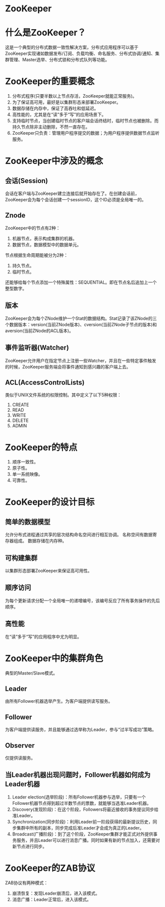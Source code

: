 # ZooKeeper

# 什么是ZooKeeper？
这是一个典型的分布式数据一致性解决方案，分布式应用程序可以基于ZooKeeper实现诸如数据发布/订阅、负载均衡、命名服务、分布式协调/通知、集群管理、Master选举、分布式锁和分布式队列等功能。

# ZooKeeper的重要概念
1. 分布式程序(只要半数以上节点存活，ZooKeeper就能正常服务)。
2. 为了保证高可用，最好是以集群形态来部署ZooKeeper。
3. 数据存储在内存中，保证了高吞吐和低延迟。
4. 高性能的，尤其是在“读”多于“写”的应用场景下。
5. 支持临时节点，当创建临时节点的客户端会话终结时，临时节点也被删除。而持久节点除非主动删除，不然一直存在。
6. ZooKeeper只负责：管理用户程序提交的数据；为用户程序提供数据节点监听服务。

# ZooKeeper中涉及的概念
## 会话(Session)
会话在客户端与ZooKeeper建立连接后就开始存在了。在创建会话前，ZooKeeper会为每个会话创建一个sessionID，这个ID必须是全局唯一的。

## Znode
ZooKeeper中的节点有2种：
1. 机器节点，表示构成集群的机器。
2. 数据节点，数据模型中的数据单元。

节点根据生命周期能被分为2种：
1. 持久节点。
2. 临时节点。

还能够给每个节点添加一个特殊属性：SEQUENTIAL。即在节点名后追加上一个整型数字。

## 版本
ZooKeeper会为每个ZNode维护一个Stat的数据结构。Stat记录了该ZNode的三个数据版本：version(当前ZNode版本)、cversion(当前ZNode子节点的版本)和aversion(当前ZNode的ACL版本)。

## 事件监听器(Watcher)
ZooKeeper允许用户在指定节点上注册一些Watcher，并且在一些特定事件触发的时候，ZooKeeper服务端会将事件通知到感兴趣的客户端上去。

## ACL(AccessControlLists)
类似于UNIX文件系统的权限控制。其中定义了以下5种权限：
1. CREATE
2. READ
3. WRITE
4. DELETE
5. ADMIN

# ZooKeeper的特点
1. 顺序一致性。
2. 原子性。
3. 单一系统映像。
4. 可靠性。

# ZooKeeper的设计目标
## 简单的数据模型
允许分布式进程通过共享的层次结构命名空间进行相互协调。
名称空间有数据寄存器组成。
数据存储在内存种。

## 可构建集群
以集群形态部署ZooKeeper来保证高可用性。

## 顺序访问
为每个更新请求分配一个全局唯一的递增编号，该编号反应了所有事务操作的先后顺序。

## 高性能
在“读”多于“写”的应用程序中尤为明显。

# ZooKeeper中的集群角色
典型的Master/Slave模式。

## Leader
由所有Follower机器选举产生。为客户端提供读写服务。

## Follower
为客户端提供读服务，并且能够通过选举称为Leader，参与“过半写成功”策略。

## Observer
仅提供读服务。

## 当Leader机器出现问题时，Follower机器如何成为Leader机器
1. Leader election(选举阶段)：所有Follower机器参与选举，只要有一个Follower机器节点得到超过半数节点的票数，就能够当选准Leader机器。
2. Discovery(发现阶段)：在这个阶段，Followers将最近接收的事务提议同步给准Leader。
3. Synchronization(同步阶段)：利用Leader前一阶段获得的最新提议历史，同步集群中所有的副本，同步完成后准Leader才会成为真正的Leader。
4. Broadcast(广播阶段)：到了这个阶段，ZooKeeper集群才能正式对外提供事务服务，并且Leader可以进行消息广播。同时如果有新的节点加入，还需要对新节点进行同步。

# ZooKeeper的ZAB协议
ZAB协议有两种模式：
1. 崩溃恢复：发现Leader崩溃后，进入该模式。
2. 消息广播：Leader正常后，进入该模式。


